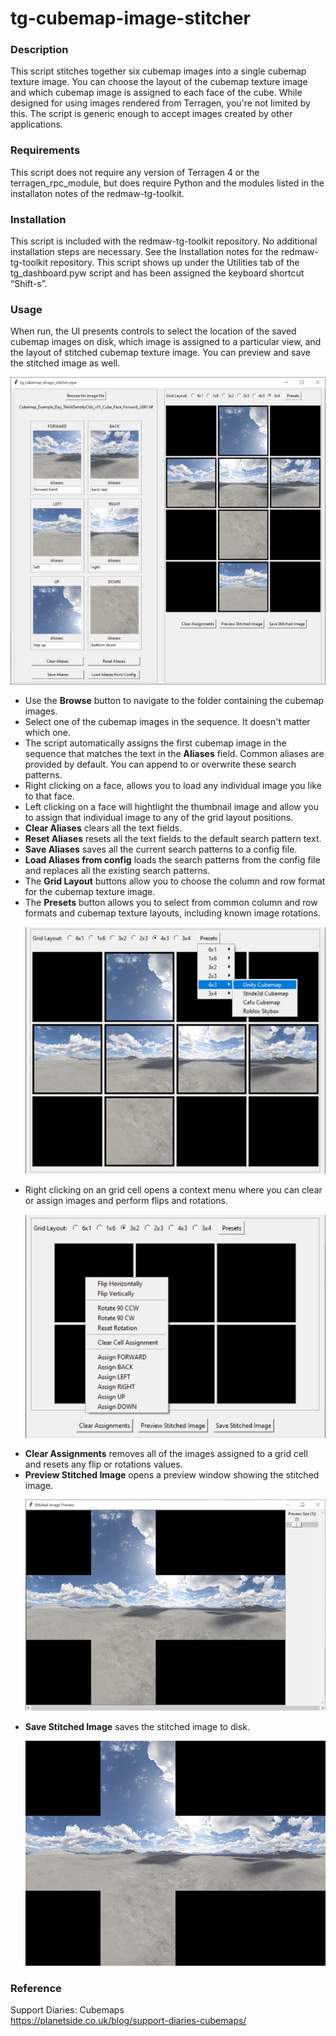 # tg-cubemap-image-stitcher

### Description
This script stitches together six cubemap images into a single cubemap texture image.  You can choose the layout of the cubemap texture image and which cubemap image is assigned to each face of the cube. While designed for using images rendered from Terragen, you're not limited by this.  The script is generic enough to accept images created by other applications.

### Requirements
This script does not require any version of Terragen 4 or the terragen_rpc_module, but does require Python and the modules listed in the installaton notes of the redmaw-tg-toolkit.<br>  

### Installation
This script is included with the redmaw-tg-toolkit repository.  No additional installation steps are necessary.  See the Installation notes for the redmaw-tg-toolkit repository. This script shows up under the Utilities tab of the tg_dashboard.pyw script and has been assigned the keyboard shortcut “Shift-s”. <br>

### Usage
When run, the UI presents controls to select the location of the saved cubemap images on disk, which image is assigned to a particular view, and the layout of stitched cubemap texture image.  You can preview and save the stitched image as well.

![tg_cubemap_stitcher](images/tg_cubemap_image_stitcher_UI.jpg)

<ul>
<li>Use the <b>Browse</b> button to navigate to the folder containing the cubemap images. </li>
<li>Select one of the cubemap images in the sequence.  It doesn't matter which one. </li>
<li>The script automatically assigns the first cubemap image in the sequence that matches the text in the <b>Aliases</b> field.  Common aliases are provided by default.  You can append to or overwrite these search patterns.</li>
<li>Right clicking on a face, allows you to load any individual image you like to that face.</li>
<li>Left clicking on a face will hightlight the thumbnail image and allow you to assign that individual image to any of the grid layout positions.</li>
<li><b>Clear Aliases</b> clears all the text fields.</li>
<li><b>Reset Aliases</b> resets all the text fields to the default search pattern text.</li>
<li><b>Save Aliases</b> saves all the current search patterns to a config file.</li>
<li><b>Load Aliases from config</b> loads the search patterns from the config file and replaces all the existing search patterns.</li>
<li>The <b>Grid Layout</b> buttons allow you to choose the column and row format for the cubemap texture image.</li>
<li>The <b>Presets</b> button allows you to select from common column and row formats and cubemap texture layouts, including known image rotations.</li>

![The presets dropdown menu.](images/tg_cubemap_image_stitcher_output_presets.jpg)

<li>Right clicking on an grid cell opens a context menu where you can clear or assign images and perform flips and rotations.</li>

![The contextual menu options.](images/tg_cubemap_image_stitcher_context_menu.jpg)

<li><b>Clear Assignments</b> removes all of the images assigned to a grid cell and resets any flip or rotations values.</li>
<li><b>Preview Stitched Image</b> opens a preview window showing the stitched image.</li>

![The preview window.](images/tg_cubemap_image_stitcher_preview_3x2_unity.jpg)

<li><b>Save Stitched Image</b> saves the stitched image to disk.</li>

![The final stitiched image.](images/tg_cubemap_image_stitcher_final_4x3_unity.jpg)

</ul>


### Reference
Support Diaries: Cubemaps <br>
https://planetside.co.uk/blog/support-diaries-cubemaps/